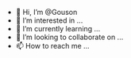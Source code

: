 - 👋 Hi, I’m @Gouson
- 👀 I’m interested in ...
- 🌱 I’m currently learning ...
- 💞️ I’m looking to collaborate on ...
- 📫 How to reach me ...

<!---
Gouson/Gouson is a ✨ special ✨ repository because its `README.md` (this file) appears on your GitHub profile.
You can click the Preview link to take a look at your changes.
--->
